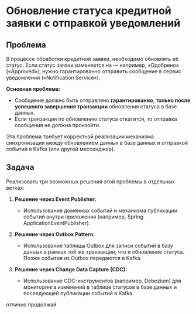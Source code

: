 # Обновление статуса кредитной заявки с отправкой уведомлений

## Проблема

В процессе обработки кредитной заявки, необходимо обновлять её статус. Если статус заявки изменяется на — например, «Одобрено» («Approved»), нужно гарантированно отправить сообщение в сервис уведомлений («Notification Service»).

**Основная проблема:**

- Сообщение должно быть отправлено **гарантированно**, **только после успешного завершения транзакции** обновления статуса в базе данных.
- Если транзакция по обновлению статуса откатится, то отправка сообщения не должна произойти.

Эта проблема требует корректной реализации механизма синхронизации между обновлением данных в базе данных и отправкой событий в Kafka (или другой мессенджер).

## Задача

Реализовать три возможных решения этой проблемы в отдельных ветках:

1. **Решение через Event Publisher:**

    - Использование доменных событий и механизма публикации событий внутри приложения (например, Spring ApplicationEventPublisher).

2. **Решение через Outbox Pattern:**

    - Использование таблицы Outbox для записи событий в базу данных в рамках той же транзакции, что и обновление статуса. Позже события из Outbox передаются в Kafka.

3. **Решение через Change Data Capture (CDC):**

    - Использование CDC-инструментов (например, Debezium) для мониторинга изменений в таблице статусов в базе данных и последующей публикации событий в Kafka.

отлично продолжай

